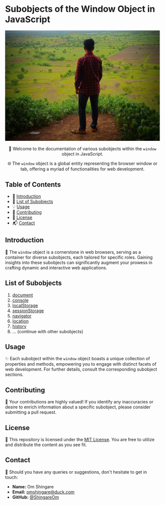 # Subobjects of the Window Object in JavaScript

<p align="center">
  <img src="/omshingare.jpg" alt="my image">
</p>

<div align="center">  
  <p>📘 Welcome to the documentation of various subobjects within the <code>window</code> object in JavaScript.</p>
  <p>🌐 The <code>window</code> object is a global entity representing the browser window or tab, offering a myriad of functionalities for web development.</p>
</div>

## Table of Contents

- 📖 [Introduction](#introduction)
- 📜 [List of Subobjects](#list-of-subobjects)
- 💡 [Usage](#usage)
- 🤝 [Contributing](#contributing)
- 📜 [License](#license)
- 📬 [Contact](#contact)

## Introduction

🌟 The `window` object is a cornerstone in web browsers, serving as a container for diverse subobjects, each tailored for specific roles. Gaining insights into these subobjects can significantly augment your prowess in crafting dynamic and interactive web applications.

## List of Subobjects

1. [document](#document)
2. [console](#console)
3. [localStorage](#localstorage)
4. [sessionStorage](#sessionstorage)
5. [navigator](#navigator)
6. [location](#location)
7. [history](#history)
8. ... (continue with other subobjects)

## Usage

✨ Each subobject within the `window` object boasts a unique collection of properties and methods, empowering you to engage with distinct facets of web development. For further details, consult the corresponding subobject sections.

## Contributing

🤝 Your contributions are highly valued! If you identify any inaccuracies or desire to enrich information about a specific subobject, please consider submitting a pull request.

## License

📄 This repository is licensed under the [MIT License](LICENSE). You are free to utilize and distribute the content as you see fit.

## Contact

📧 Should you have any queries or suggestions, don't hesitate to get in touch:

- **Name:** Om Shingare
- **Email:** omshingare@duck.com
- **GitHub:** [@ShingareOm](https://github.com/ShingareOm)
